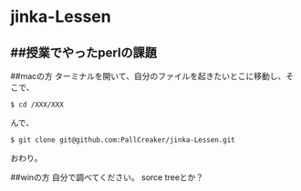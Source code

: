 jinka-Lessen
============

##授業でやったperlの課題
---------------------------

##macの方
ターミナルを開いて、自分のファイルを起きたいとこに移動し、そこで、
```
$ cd /XXX/XXX
```
んで、
```
$ git clone git@github.com:PallCreaker/jinka-Lessen.git
```

おわり。


##winの方
自分で調べてください。
sorce treeとか？
